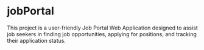 # jobPortal
This project is a user-friendly Job Portal Web Application designed to assist job seekers in finding job opportunities, applying for positions, and tracking their application status.
